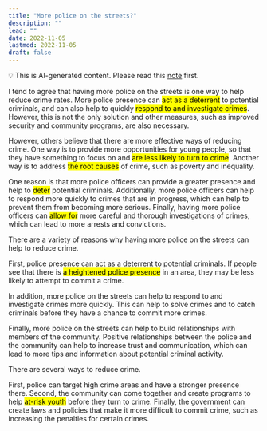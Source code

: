 ```yaml
---
title: "More police on the streets?"
description: ""
lead: ""
date: 2022-11-05
lastmod: 2022-11-05
draft: false
---
```


💡 This is AI-generated content. Please read this [note](../ai.md) first.

I tend to agree that having more police on the streets is one way to help reduce crime rates. More police presence can <mark>act as a deterrent</mark> to potential criminals, and can also help to quickly <mark>respond to and investigate crimes</mark>. However, this is not the only solution and other measures, such as improved security and community programs, are also necessary.

However, others believe that there are more effective ways of reducing crime. One way is to provide more opportunities for young people, so that they have something to focus on and <mark>are less likely to turn to crime</mark>. Another way is to address <mark>the root causes</mark> of crime, such as poverty and inequality.

One reason is that more police officers can provide a greater presence and help to <mark>deter</mark> potential criminals. Additionally, more police officers can help to respond more quickly to crimes that are in progress, which can help to prevent them from becoming more serious. Finally, having more police officers can <mark>allow for</mark> more careful and thorough investigations of crimes, which can lead to more arrests and convictions.

There are a variety of reasons why having more police on the streets can help to reduce crime.

First, police presence can act as a deterrent to potential criminals. If people see that there is <mark>a heightened police presence</mark> in an area, they may be less likely to attempt to commit a crime.

In addition, more police on the streets can help to respond to and investigate crimes more quickly. This can help to solve crimes and to catch criminals before they have a chance to commit more crimes.

Finally, more police on the streets can help to build relationships with members of the community. Positive relationships between the police and the community can help to increase trust and communication, which can lead to more tips and information about potential criminal activity.

There are several ways to reduce crime.

First, police can target high crime areas and have a stronger presence there. Second, the community can come together and create programs to help <mark>at-risk youth</mark> before they turn to crime. Finally, the government can create laws and policies that make it more difficult to commit crime, such as increasing the penalties for certain crimes.
